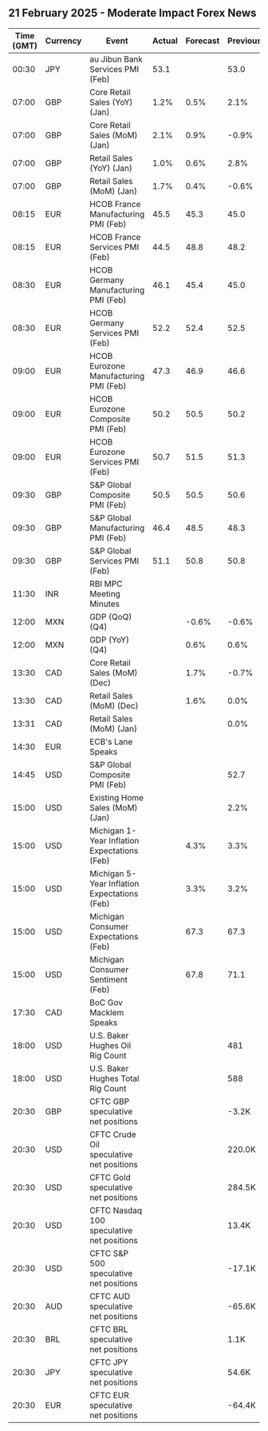 ## 21 February 2025 - Moderate Impact Forex News

| Time (GMT) | Currency | Event | Actual | Forecast | Previous |
|------|----------|-------|--------|----------|----------|
| 00:30 | JPY | au Jibun Bank Services PMI (Feb) | 53.1 |  | 53.0 |
| 07:00 | GBP | Core Retail Sales (YoY) (Jan) | 1.2% | 0.5% | 2.1% |
| 07:00 | GBP | Core Retail Sales (MoM) (Jan) | 2.1% | 0.9% | -0.9% |
| 07:00 | GBP | Retail Sales (YoY) (Jan) | 1.0% | 0.6% | 2.8% |
| 07:00 | GBP | Retail Sales (MoM) (Jan) | 1.7% | 0.4% | -0.6% |
| 08:15 | EUR | HCOB France Manufacturing PMI (Feb) | 45.5 | 45.3 | 45.0 |
| 08:15 | EUR | HCOB France Services PMI (Feb) | 44.5 | 48.8 | 48.2 |
| 08:30 | EUR | HCOB Germany Manufacturing PMI (Feb) | 46.1 | 45.4 | 45.0 |
| 08:30 | EUR | HCOB Germany Services PMI (Feb) | 52.2 | 52.4 | 52.5 |
| 09:00 | EUR | HCOB Eurozone Manufacturing PMI (Feb) | 47.3 | 46.9 | 46.6 |
| 09:00 | EUR | HCOB Eurozone Composite PMI (Feb) | 50.2 | 50.5 | 50.2 |
| 09:00 | EUR | HCOB Eurozone Services PMI (Feb) | 50.7 | 51.5 | 51.3 |
| 09:30 | GBP | S&P Global Composite PMI (Feb) | 50.5 | 50.5 | 50.6 |
| 09:30 | GBP | S&P Global Manufacturing PMI (Feb) | 46.4 | 48.5 | 48.3 |
| 09:30 | GBP | S&P Global Services PMI (Feb) | 51.1 | 50.8 | 50.8 |
| 11:30 | INR | RBI MPC Meeting Minutes |  |  |  |
| 12:00 | MXN | GDP (QoQ) (Q4) |  | -0.6% | -0.6% |
| 12:00 | MXN | GDP (YoY) (Q4) |  | 0.6% | 0.6% |
| 13:30 | CAD | Core Retail Sales (MoM) (Dec) |  | 1.7% | -0.7% |
| 13:30 | CAD | Retail Sales (MoM) (Dec) |  | 1.6% | 0.0% |
| 13:31 | CAD | Retail Sales (MoM) (Jan) |  |  | 0.0% |
| 14:30 | EUR | ECB's Lane Speaks |  |  |  |
| 14:45 | USD | S&P Global Composite PMI (Feb) |  |  | 52.7 |
| 15:00 | USD | Existing Home Sales (MoM) (Jan) |  |  | 2.2% |
| 15:00 | USD | Michigan 1-Year Inflation Expectations (Feb) |  | 4.3% | 3.3% |
| 15:00 | USD | Michigan 5-Year Inflation Expectations (Feb) |  | 3.3% | 3.2% |
| 15:00 | USD | Michigan Consumer Expectations (Feb) |  | 67.3 | 67.3 |
| 15:00 | USD | Michigan Consumer Sentiment (Feb) |  | 67.8 | 71.1 |
| 17:30 | CAD | BoC Gov Macklem Speaks |  |  |  |
| 18:00 | USD | U.S. Baker Hughes Oil Rig Count |  |  | 481 |
| 18:00 | USD | U.S. Baker Hughes Total Rig Count |  |  | 588 |
| 20:30 | GBP | CFTC GBP speculative net positions |  |  | -3.2K |
| 20:30 | USD | CFTC Crude Oil speculative net positions |  |  | 220.0K |
| 20:30 | USD | CFTC Gold speculative net positions |  |  | 284.5K |
| 20:30 | USD | CFTC Nasdaq 100 speculative net positions |  |  | 13.4K |
| 20:30 | USD | CFTC S&P 500 speculative net positions |  |  | -17.1K |
| 20:30 | AUD | CFTC AUD speculative net positions |  |  | -65.6K |
| 20:30 | BRL | CFTC BRL speculative net positions |  |  | 1.1K |
| 20:30 | JPY | CFTC JPY speculative net positions |  |  | 54.6K |
| 20:30 | EUR | CFTC EUR speculative net positions |  |  | -64.4K |
